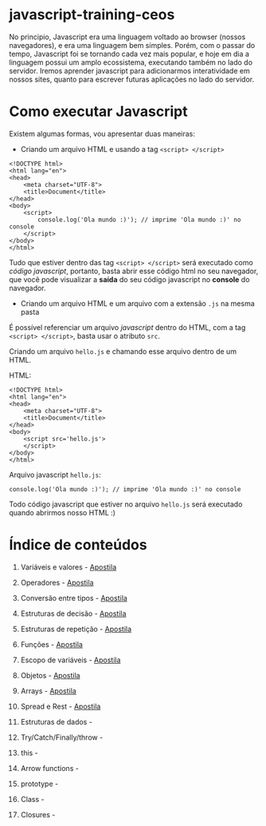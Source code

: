 # javascript-training-ceos

No principio, Javascript era uma linguagem voltado ao browser (nossos navegadores), e era uma linguagem bem simples. Porém, com o passar do tempo, Javascript foi se tornando cada vez mais popular, e hoje em dia a linguagem possui um amplo ecossistema, executando também no lado do servidor. Iremos aprender javascript para adicionarmos interatividade em nossos sites, quanto para escrever futuras aplicações no lado do servidor.

# Como executar Javascript

Existem algumas formas, vou apresentar duas maneiras:

- Criando um arquivo HTML e usando a tag `<script> </script>`

```
<!DOCTYPE html>
<html lang="en">
<head>
    <meta charset="UTF-8">
    <title>Document</title>
</head>
<body>
    <script>
        console.log('Ola mundo :)'); // imprime 'Ola mundo :)' no console
    </script>
</body>
</html>
```

Tudo que estiver dentro das tag `<script> </script>` será executado como *código javascript*, portanto, basta abrir esse código html no seu navegador, que você pode visualizar a **saída** do seu código javascript no **console** do navegador.

- Criando um arquivo HTML e um arquivo com a extensão `.js` na mesma pasta

É possível referenciar um arquivo *javascript* dentro do HTML, com a tag `<script> </script>`, basta usar o atributo `src`.

Criando um arquivo `hello.js` e chamando esse arquivo dentro de um HTML.

HTML:
```
<!DOCTYPE html>
<html lang="en">
<head>
    <meta charset="UTF-8">
    <title>Document</title>
</head>
<body>
    <script src='hello.js'>
    </script>
</body>
</html>
```

Arquivo javascript `hello.js`:
```
console.log('Ola mundo :)'); // imprime 'Ola mundo :)' no console
```

Todo código javascript que estiver no arquivo `hello.js` será executado quando abrirmos nosso HTML :)

<!-- # Sobre essa trilha

A trilha de javascript possui 2 opções de materiais: uma apostila que estamos produzindo, e um material alternativo, que são partes selecionadas do livro You Don't Know JS. -->

# Índice de conteúdos

1. Variáveis e valores - [Apostila](https://ceos-jr.github.io/Capacitacao-CEOS-2-Javascript/1)

2. Operadores - [Apostila](https://ceos-jr.github.io/Capacitacao-CEOS-2-Javascript/2)

3. Conversão entre tipos - [Apostila](https://ceos-jr.github.io/Capacitacao-CEOS-2-Javascript/3)

4. Estruturas de decisão - [Apostila](https://ceos-jr.github.io/Capacitacao-CEOS-2-Javascript/4)

5. Estruturas de repetição - [Apostila](https://ceos-jr.github.io/Capacitacao-CEOS-2-Javascript/5)

6. Funções - [Apostila](https://ceos-jr.github.io/Capacitacao-CEOS-2-Javascript/6)

7. Escopo de variáveis - [Apostila](https://ceos-jr.github.io/Capacitacao-CEOS-2-Javascript/7)

8. Objetos - [Apostila](https://ceos-jr.github.io/Capacitacao-CEOS-2-Javascript/8)

9. Arrays - [Apostila](https://ceos-jr.github.io/Capacitacao-CEOS-2-Javascript/9)

10. Spread e Rest - [Apostila](https://ceos-jr.github.io/Capacitacao-CEOS-2-Javascript/10)

11. Estruturas de dados - 

12. Try/Catch/Finally/throw - 

13. this - 

14. Arrow functions - 

15. prototype - 

16. Class - 

17. Closures - 
